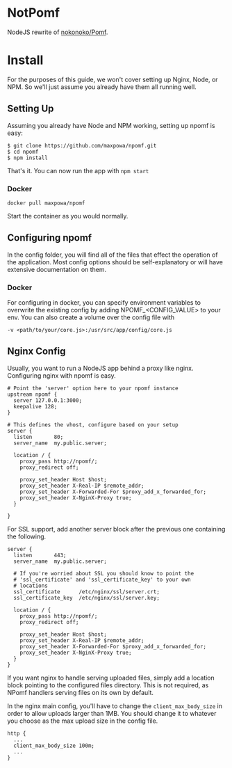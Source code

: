 # NotPomf
NodeJS rewrite of [nokonoko/Pomf](https://github.com/nokonoko/Pomf/).

# Install
For the purposes of this guide, we won't cover setting up Nginx, Node,
or NPM.  So we'll just assume you already have them all running well.

## Setting Up
Assuming you already have Node and NPM working, setting up npomf is easy:
```
$ git clone https://github.com/maxpowa/npomf.git  
$ cd npomf  
$ npm install  
```
That's it. You can now run the app with `npm start`

### Docker
```
docker pull maxpowa/npomf
```
Start the container as you would normally.

## Configuring npomf
In the config folder, you will find all of the files that effect the operation
of the application. Most config options should be self-explanatory or will have
extensive documentation on them.

### Docker
For configuring in docker, you can specify environment variables to overwrite 
the existing config by adding NPOMF_<CONFIG_VALUE> to your env. You can also
create a volume over the config file with 

`-v <path/to/your/core.js>:/usr/src/app/config/core.js`

## Nginx Config
Usually, you want to run a NodeJS app behind a proxy like nginx. Configuring
nginx with npomf is easy.
```
# Point the 'server' option here to your npomf instance
upstream npomf {
  server 127.0.0.1:3000;
  keepalive 128;
}

# This defines the vhost, configure based on your setup
server {
  listen       80;
  server_name  my.public.server;

  location / {
    proxy_pass http://npomf/;
    proxy_redirect off;

    proxy_set_header Host $host;
    proxy_set_header X-Real-IP $remote_addr;
    proxy_set_header X-Forwarded-For $proxy_add_x_forwarded_for;
    proxy_set_header X-NginX-Proxy true;
  }

}
```
For SSL support, add another server block after the previous one containing the following.
```
server {
  listen       443;
  server_name  my.public.server;

  # If you're worried about SSL you should know to point the
  # 'ssl_certificate' and 'ssl_certificate_key' to your own
  # locations
  ssl_certificate      /etc/nginx/ssl/server.crt;
  ssl_certificate_key  /etc/nginx/ssl/server.key;

  location / {
    proxy_pass http://npomf/;
    proxy_redirect off;

    proxy_set_header Host $host;
    proxy_set_header X-Real-IP $remote_addr;
    proxy_set_header X-Forwarded-For $proxy_add_x_forwarded_for;
    proxy_set_header X-NginX-Proxy true;
  }
}
```
If you want nginx to handle serving uploaded files, simply add a location block
pointing to the configured files directory. This is not required, as NPomf handlers
serving files on its own by default.

In the nginx main config, you'll have to change the `client_max_body_size` in
order to allow uploads larger than 1MB. You should change it to whatever you
choose as the max upload size in the config file.
```
http {
  ...
  client_max_body_size 100m;
  ...
}
```
